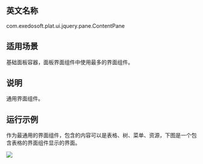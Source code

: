 ## 英文名称 ##

com.exedosoft.plat.ui.jquery.pane.ContentPane

## 适用场景 ##

基础面板容器，面板界面组件中使用最多的界面组件。

## 说明 ##

通用界面组件。

## 运行示例 ##

作为最通用的界面组件，包含的内容可以是表格、树、菜单、资源，下图是一个包含表格的界面组件显示的界面。

<img src='http://eeplat.googlecode.com/files/p_content.png' />